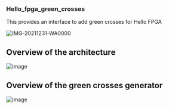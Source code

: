 ### Hello_fpga_green_crosses
This provides an interface to add green crosses for Hello FPGA 

![IMG-20211231-WA0000](https://user-images.githubusercontent.com/58866727/182244681-39ccd4e4-8c5c-444d-83f9-9fbdb28a074f.jpg)


## Overview of the architecture
![image](https://user-images.githubusercontent.com/58866727/182245421-49af607d-6045-42c4-99c7-cf3b0904d99d.png)
## Overview of the green crosses generator
![image](https://user-images.githubusercontent.com/58866727/182245729-7bc5bbbd-dc26-4726-9bb8-069f649d6cf0.png)
